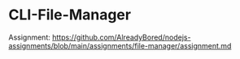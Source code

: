 # CLI-File-Manager
Assignment: https://github.com/AlreadyBored/nodejs-assignments/blob/main/assignments/file-manager/assignment.md

